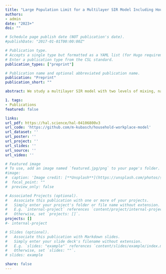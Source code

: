 ```yaml
---
title: "Large Population Limit for a Multilayer SIR Model Including Households and Workplaces"
authors:
- admin
date: "2023+"
doi: ""

# Schedule page publish date (NOT publication's date).
#publishDate: "2017-01-01T00:00:00Z"

# Publication type.
# Accepts a single type but formatted as a YAML list (for Hugo requirements).
# Enter a publication type from the CSL standard.
publication_types: ["preprint"]

# Publication name and optional abbreviated publication name.
publication: "Preprint"
publication_short: ""

abstract: We study a multilayer SIR model with two levels of mixing, namely a global level which is uniformly mixing, and a local level with two layers distinguishing household and workplace contacts, respectively. We establish the large population convergence of the corresponding stochastic process. For this purpose, we use an individual-based model whose state space explicitly takes into account the duration of infectious periods. This allows to deal with the natural correlation of the epidemic states of individuals whose household and workplace share a common infected. In a general setting where a non-exponential distribution of infectious periods may be considered, convergence to the unique deterministic solution of a measurevalued equation is obtained. In the particular case of exponentially distributed infectious periods, we show that it is possible to further reduce the obtained deterministic limit, leading to a closed, finite dimensional dynamical system capturing the epidemic dynamics. This model reduction subsequently is studied from a numerical point of view. We illustrate that the dynamical system derived from the large population approximation is a pertinent model reduction when compared to simulations of the stochastic process or to an alternative edgebased compartmental model, both in terms of accuracy and computational cost.

1. tags:
- Publications
featured: false

links:
url_pdf: https://hal.science/hal-04106800v3
url_code: 'https://github.com/m-kubasch/household-workplace-model'
url_dataset: ''
url_poster: ''
url_project: ''
url_slides: ''
url_source: ''
url_video: ''

# Featured image
# To use, add an image named `featured.jpg/png` to your page's folder. 
#image:
#  caption: 'Image credit: [**Unsplash**](https://unsplash.com/photos/s9CC2SKySJM)'
#  focal_point: ""
#  preview_only: false

# Associated Projects (optional).
#   Associate this publication with one or more of your projects.
#   Simply enter your project's folder or file name without extension.
#   E.g. `internal-project` references `content/project/internal-project/index.md`.
#   Otherwise, set `projects: []`.
projects: []
#- internal-project

# Slides (optional).
#   Associate this publication with Markdown slides.
#   Simply enter your slide deck's filename without extension.
#   E.g. `slides: "example"` references `content/slides/example/index.md`.
#   Otherwise, set `slides: ""`.
# slides: example

share: false
---
```





